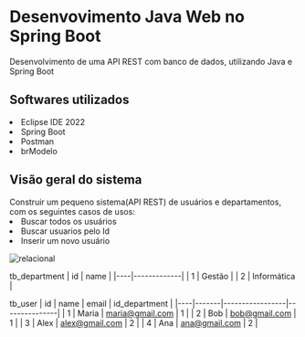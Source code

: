 # Desenvovimento Java Web no Spring Boot



<p>Desenvolvimento de uma API REST com banco de dados, utilizando Java e Spring Boot</p>

<h2> Softwares utilizados </h2>
 <li>Eclipse IDE 2022
 <li>Spring Boot
 <li>Postman
 <li>brModelo

<h2>Visão geral do sistema</h2>
  Construir um pequeno sistema(API REST) de usuários e departamentos, com os seguintes casos de usos:
  <li>Buscar todos os usuários
   <li>Buscar usuarios pelo Id
    <li>Inserir um novo usuário

![relacional](https://user-images.githubusercontent.com/97298193/148815005-952c10f3-63fd-4319-a71f-17b4199d88d4.PNG)

tb_department
| id | name        |
|----|-------------|
| 1  | Gestão      |
| 2  | Informática |

tb_user
| id | name  | email           | id_department |
|----|-------|-----------------|---------------|
| 1  | Maria | maria@gmail.com | 1             |
| 2  | Bob   | bob@gmail.com   | 1             |
| 3  | Alex  | alex@gmail.com  | 2             |
| 4  | Ana   | ana@gmail.com   | 2             |
     



